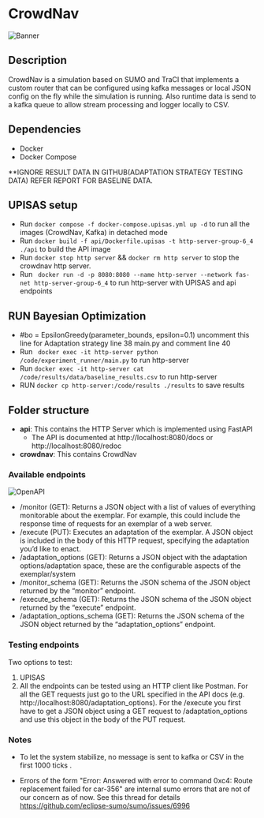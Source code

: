 # CrowdNav

![Banner](./banner.PNG)


## Description
CrowdNav is a simulation based on SUMO and TraCI that implements a custom router
that can be configured using kafka messages or local JSON config on the fly while the simulation is running.
Also runtime data is send to a kafka queue to allow stream processing and logger locally to CSV.

## Dependencies
* Docker
* Docker Compose

**IGNORE RESULT DATA IN GITHUB(ADAPTATION STRATEGY TESTING DATA) REFER REPORT FOR BASELINE DATA.

## UPISAS setup
* Run `docker compose -f docker-compose.upisas.yml up -d`  to run all the images (CrowdNav, Kafka) in detached mode
* Run `docker build -f api/Dockerfile.upisas -t http-server-group-6_4 ./api` to build the API image
* Run `docker stop http server` && `docker rm http server` to stop the crowdnav http server.
* Run  ` docker run -d -p 8080:8080 --name http-server --network fas-net http-server-group-6_4`  to run http-server with UPISAS and api endpoints


## RUN Bayesian Optimization 

* #bo = EpsilonGreedy(parameter_bounds, epsilon=0.1) uncomment this line for Adaptation strategy line 38 main.py and comment line 40
* Run  ` docker exec -it http-server python /code/experiment_runner/main.py`  to run http-server
* Run  `docker exec -it http-server cat /code/results/data/baseline_results.csv`  to run http-server
* RUN `docker cp http-server:/code/results ./results` to save results
  

  
## Folder structure
* **api**: This contains the HTTP Server which is implemented using FastAPI
  * The API is documented at http://localhost:8080/docs or http://localhost:8080/redoc
* **crowdnav**: This contains CrowdNav

### Available endpoints
![OpenAPI](./endpoints.png)

  * /monitor (GET): Returns a JSON object with a list of values of everything monitorable about the exemplar. For example, this could include the response time of requests for an exemplar of a web server.
  * /execute (PUT): Executes an adaptation of the exemplar. A JSON object is included in the body of this HTTP request, specifying the adaptation you’d like to enact.
  * /adaptation_options (GET): Returns a JSON object with the adaptation options/adaptation space, these are the configurable aspects of the exemplar/system
  * /monitor_schema (GET): Returns the JSON schema of the JSON object returned by the “monitor” endpoint. 
  * /execute_schema (GET): Returns the JSON schema of the JSON object returned by the “execute” endpoint.
  * /adaptation_options_schema (GET): Returns the JSON schema of the JSON object returned by the “adaptation_options” endpoint.

### Testing endpoints
Two options to test:
1. UPISAS
2. All the endpoints can be tested using an HTTP client like Postman. For all the GET requests just go to the URL specified in the API docs (e.g. http://localhost:8080/adaptation_options). For the /execute you first have to get a JSON object using a GET request to /adaptation_options and use this object in the body of the PUT request.

### Notes

* To let the system stabilize, no message is sent to kafka or CSV in the first 1000 ticks .

* Errors of the form "Error: Answered with error to command 0xc4: Route replacement failed for car-356" are internal sumo errors that are not of our concern as of now. See this thread for details
https://github.com/eclipse-sumo/sumo/issues/6996 
